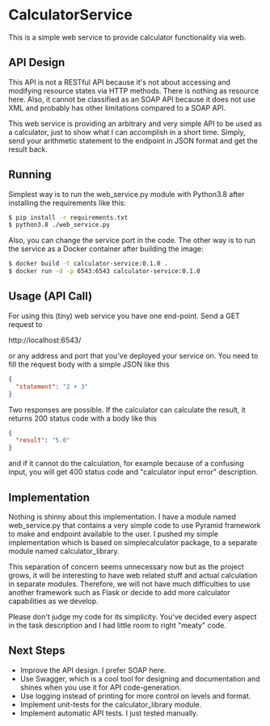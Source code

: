 # CalculatorService
This is a simple web service to provide calculator functionality via web.
## API Design
This API is not a RESTful API because it's not about accessing and modifying
resource states via HTTP methods. There is nothing as resource here. Also, it
cannot be classified as an SOAP API because it does not use XML and probably
has other limitations compared to a SOAP API.

This web service is providing an arbitrary and very simple API to be used as a
calculator, just to show what I can accomplish in a short time. Simply, send
your arithmetic statement to the endpoint in JSON format and get the result
back.
## Running
Simplest way is to run the web_service.py module with Python3.8 after
installing the requirements like this:
```bash
$ pip install -r requirements.txt
$ python3.8 ./web_service.py
```
Also, you can change the service port in the code. The other way is to run the
service as a Docker container after building the image:
```bash
$ docker build -t calculator-service:0.1.0 .
$ docker run -d -p 6543:6543 calculator-service:0.1.0
```
## Usage (API Call)
For using this (tiny) web service you have one end-point. Send a GET request to

http://localhost:6543/

or any address and port that you've deployed your service on. You need to fill
the request body with a simple JSON like this
```json
{
  "statement": "2 + 3"
}
```
Two responses are possible. If the calculator can calculate the result, it
returns 200 status code with a body like this
```json
{
  "result": "5.0"
}
```
and if it cannot do the calculation, for example because of a confusing input,
you will get 400 status code and "calculator input error" description.
## Implementation
Nothing is shinny about this implementation. I have a module named
web_service.py that contains a very simple code to use Pyramid framework to
make and endpoint available to the user. I pushed my simple implementation
which is based on simplecalculator package, to a separate module named
calculator_library.

This separation of concern seems unnecessary now but as the
project grows, it will be interesting to have web related stuff and actual
calculation in separate modules. Therefore, we will not have much difficulties
to use another framework such as Flask or decide to add more calculator
capabilities as we develop.

Please don't judge my code for its simplicity. You've decided every aspect in
the task description and I had little room to right "meaty" code.
## Next Steps
- Improve the API design. I prefer SOAP here.
- Use Swagger, which is a cool tool for designing and documentation and shines
when you use it for API code-generation.
- Use logging instead of printing for more control on levels and format.
- Implement unit-tests for the calculator_library module.
- Implement automatic API tests. I just tested manually.
